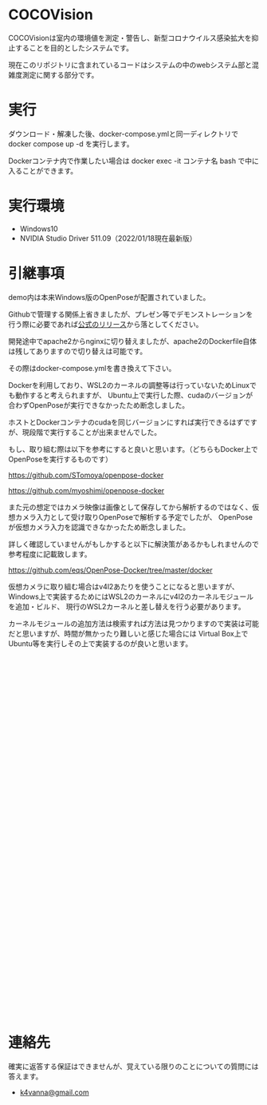 # COCOVision
COCOVisionは室内の環境値を測定・警告し、新型コロナウイルス感染拡大を抑止することを目的としたシステムです。

現在このリポジトリに含まれているコードはシステムの中のwebシステム部と混雑度測定に関する部分です。

# 実行
ダウンロード・解凍した後、docker-compose.ymlと同一ディレクトリで docker compose up -d を実行します。

Dockerコンテナ内で作業したい場合は docker exec -it コンテナ名 bash で中に入ることができます。


# 実行環境
* Windows10
* NVIDIA Studio Driver 511.09（2022/01/18現在最新版）


# 引継事項
demo内は本来Windows版のOpenPoseが配置されていました。

Githubで管理する関係上省きましたが、プレゼン等でデモンストレーションを行う際に必要であれば[公式のリリース](https://github.com/CMU-Perceptual-Computing-Lab/openpose/releases)から落としてください。

開発途中でapache2からnginxに切り替えましたが、apache2のDockerfile自体は残してありますので切り替えは可能です。

その際はdocker-compose.ymlを書き換えて下さい。




Dockerを利用しており、WSL2のカーネルの調整等は行っていないためLinuxでも動作すると考えられますが、
Ubuntu上で実行した際、cudaのバージョンが合わずOpenPoseが実行できなかったため断念しました。

ホストとDockerコンテナのcudaを同じバージョンにすれば実行できるはずですが、現段階で実行することが出来ませんでした。

もし、取り組む際は以下を参考にすると良いと思います。（どちらもDocker上でOpenPoseを実行するものです）

https://github.com/STomoya/openpose-docker

https://github.com/myoshimi/openpose-docker

また元の想定ではカメラ映像は画像として保存してから解析するのではなく、仮想カメラ入力として受け取りOpenPoseで解析する予定でしたが、
OpenPoseが仮想カメラ入力を認識できなかったため断念しました。

詳しく確認していませんがもしかすると以下に解決策があるかもしれませんので参考程度に記載致します。

https://github.com/eqs/OpenPose-Docker/tree/master/docker

仮想カメラに取り組む場合はv4l2あたりを使うことになると思いますが、
Windows上で実装するためにはWSL2のカーネルにv4l2のカーネルモジュールを追加・ビルド、
現行のWSL2カーネルと差し替えを行う必要があります。

カーネルモジュールの追加方法は検索すれば方法は見つかりますので実装は可能だと思いますが、時間が無かったり難しいと感じた場合には
Virtual Box上でUbuntu等を実行しその上で実装するのが良いと思います。


```




















































```
# 連絡先
確実に返答する保証はできませんが、覚えている限りのことについての質問には答えます。
* k4vanna@gmail.com
